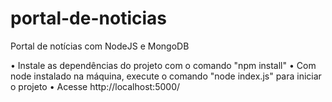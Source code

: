 # portal-de-noticias
Portal de notícias com NodeJS e MongoDB

• Instale as dependências do projeto com o comando "npm install"
• Com node instalado na máquina, execute o comando "node index.js" para iniciar o projeto
• Acesse http://localhost:5000/